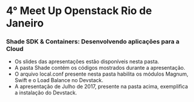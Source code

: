# 4° Meet Up Openstack Rio de Janeiro

###  Shade SDK & Containers: Desenvolvendo aplicações para a Cloud


* Os slides das apresentações estão disponíveis nesta pasta.
* A pasta Shade contém os códigos mostrados durante a apresentação.
* O arquivo local.conf presente nesta pasta habilita os módulos Magnum, Swift e o Load Balance no Devstack.
* A apresentação de Julho de 2017, presente na pasta acima, exemplifica a instalação do Devstack.
